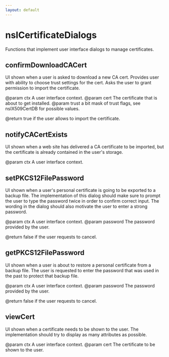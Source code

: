 ```yaml
---
layout: default
---
```


# nsICertificateDialogs #

Functions that implement user interface dialogs to manage certificates.


## confirmDownloadCACert ##

 UI shown when a user is asked to download a new CA cert.
 Provides user with ability to choose trust settings for the cert.
 Asks the user to grant permission to import the certificate.

 @param ctx A user interface context.
 @param cert The certificate that is about to get installed.
 @param trust a bit mask of trust flags, 
              see nsIX509CertDB for possible values.

 @return true if the user allows to import the certificate.


## notifyCACertExists ##

 UI shown when a web site has delivered a CA certificate to
 be imported, but the certificate is already contained in the
 user's storage.

 @param ctx A user interface context.


## setPKCS12FilePassword ##

 UI shown when a user's personal certificate is going to be
 exported to a backup file.
 The implementation of this dialog should make sure 
 to prompt the user to type the password twice in order to
 confirm correct input.
 The wording in the dialog should also motivate the user 
 to enter a strong password.

 @param ctx A user interface context.
 @param password The password provided by the user.

 @return false if the user requests to cancel.


## getPKCS12FilePassword ##

 UI shown when a user is about to restore a personal
 certificate from a backup file.
 The user is requested to enter the password
 that was used in the past to protect that backup file.

 @param ctx A user interface context.
 @param password The password provided by the user.

 @return false if the user requests to cancel.


## viewCert ##

 UI shown when a certificate needs to be shown to the user.
 The implementation should try to display as many attributes
 as possible.

 @param ctx A user interface context.
 @param cert The certificate to be shown to the user.

